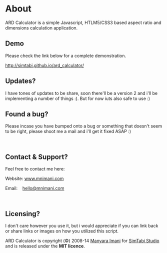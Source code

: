 <h1>About</h1>
<p>ARD Calculator is a simple Javascript, HTLM5/CSS3 based aspect ratio and dimensions calculation application.</p>
<h2>Demo</h2>
<p>Please check the link below for a complete demonstration.</p>
<p><a href="http://simtabi.github.io/ard_calculator/index.html">http://simtabi.github.io/ard_calculator/</a></p>
<h2>Updates?</h2>
<p>I have tones of updates to be share, soon there'll be a version 2 and i'll be implementing a number of things :). But for now iuts also safe to use :)</p>
<h2>Found a bug?</h2>
<p>Please incase you have bumped onto a bug or something that doesn't seem to be right, please shoot me a mail and i'll get it fixed ASAP :)</p>
<p>&nbsp;</p>
<h2>Contact &amp; Support?</h2>
<p>Feel free to contact me here:</p>
<p>Website: <a href="http://www.mnimani.com">www.mnimani.com</a></p>
<p>Email:&nbsp;&nbsp;&nbsp; <a href="mailto:hello@mnimani.com">hello@mnimani.com</a></p>
<p>&nbsp;</p>
<h2>Licensing?</h2>
<p>I don't care however you use it, but i would appreciate if you can link back or share links or images on how you utilized this script.</p>
<p>ARD Calculator is copyright (&copy;) 2008-14 <a href="http://mnimani.com">Manyara Imani</a> for <a href="http://simtabi.com">SimTabi Studio</a> and is released under the <strong>MIT licence</strong>.</p>
